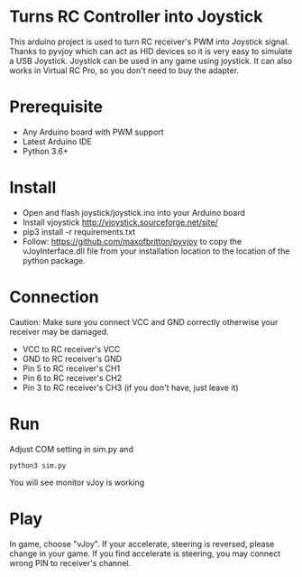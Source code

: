 Turns RC Controller into Joystick
==========

This arduino project is used to turn RC receiver's PWM into Joystick signal. Thanks to pyvjoy which can act as HID devices so it is very easy to simulate a USB Joystick. Joystick can be used in any game using joystick. It can also works in Virtual RC Pro, so you don't need to buy the adapter.

# Prerequisite

* Any Arduino board with PWM support
* Latest Arduino IDE
* Python 3.6+

# Install

* Open and flash joystick/joystick.ino into your Arduino board
* Install vjoystick http://vjoystick.sourceforge.net/site/
* pip3 install -r requirements.txt
* Follow: https://github.com/maxofbritton/pyvjoy to copy the vJoyInterface.dll file from your installation location to the location of the python package.

# Connection

Caution: Make sure you connect VCC and GND correctly otherwise your receiver may be damaged.
* VCC to RC receiver's VCC
* GND to RC receiver's GND
* Pin 5 to RC receiver's CH1
* Pin 6 to RC receiver's CH2
* Pin 3 to RC receiver's CH3 (if you don't have, just leave it)

# Run

Adjust COM setting in sim.py and 

```
python3 sim.py
```

You will see monitor vJoy is working

# Play

In game, choose "vJoy". If your accelerate, steering is reversed, please change in your game. If you find accelerate is steering, you may connect wrong PIN to receiver's channel.